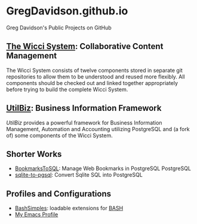 # GregDavidson.github.io
Greg Davidson's Public Projects on GitHub

## [The Wicci System](https://github.com/GregDavidson/wicci-core-S0_lib): Collaborative Content Management

The Wicci System consists of twelve components stored in separate git repositories to allow them to be understood and reused more flexibly.  All components should be checked out and linked together appropriately before trying to build the complete Wicci System.

## [UtilBiz](https://github.com/GregDavidson/UtilBiz): Business Information Framework

_UtilBiz_ provides a powerful framework for Business Information Management, Automation and Accounting utilizing PostgreSQL and (a fork of) some components of the Wicci System.

## Shorter Works

+ [BookmarksToSQL](https://github.com/GregDavidson/BookmarksToSQL): Manage Web Bookmarks in PostgreSQL PostgreSQL
+ [sqlite-to-pgsql](https://github.com/GregDavidson/sqlite-to-pgsql): Convert Sqlite SQL into PostgreSQL

## Profiles and Configurations

+ [BashSimples](https://github.com/GregDavidson/BashSimples): loadable extensions for [BASH](https://www.gnu.org/software/bash/bash.html)
+ [My Emacs Profile](https://github.com/GregDavidson/EmacsProfile)
